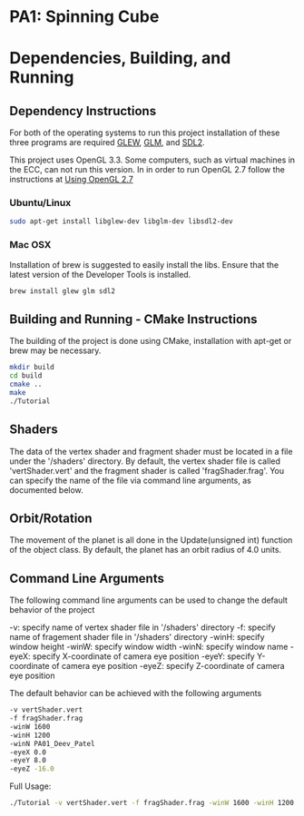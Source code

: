 # PA1: Spinning Cube

# Dependencies, Building, and Running

## Dependency Instructions
For both of the operating systems to run this project installation of these three programs are required [GLEW](http://glew.sourceforge.net/), [GLM](http://glm.g-truc.net/0.9.7/index.html), and [SDL2](https://wiki.libsdl.org/Tutorials).

This project uses OpenGL 3.3. Some computers, such as virtual machines in the ECC, can not run this version. In in order to run OpenGL 2.7 follow the instructions at [Using OpenGL 2.7](https://github.com/HPC-Vis/computer-graphics/wiki/Using-OpenGL-2.7)

### Ubuntu/Linux
```bash
sudo apt-get install libglew-dev libglm-dev libsdl2-dev
```

### Mac OSX
Installation of brew is suggested to easily install the libs. Ensure that the latest version of the Developer Tools is installed.
```bash
brew install glew glm sdl2
```

## Building and Running - CMake Instructions
The building of the project is done using CMake, installation with apt-get or brew may be necessary.

```bash
mkdir build
cd build
cmake ..
make
./Tutorial
```

## Shaders
The data of the vertex shader and fragment shader must be located in a file under the '/shaders' directory. By default, the vertex shader file is called 'vertShader.vert' and the fragment shader is called 'fragShader.frag'. You can specify the name of the file via command line arguments, as documented below.

## Orbit/Rotation
The movement of the planet is all done in the Update(unsigned int) function of the object class. By default, the planet has an orbit radius of 4.0 units.

## Command Line Arguments
The following command line arguments can be used to change the default behavior of the project

-v: specify name of vertex shader file in '/shaders' directory
-f: specify name of fragement shader file in '/shaders' directory
-winH: specify window height
-winW: specify window width
-winN: specify window name
-eyeX: specify X-coordinate of camera eye position
-eyeY: specify Y-coordinate of camera eye position
-eyeZ: specify Z-coordinate of camera eye position

The default behavior can be achieved with the following arguments
```bash
-v vertShader.vert
-f fragShader.frag
-winW 1600
-winH 1200
-winN PA01_Deev_Patel
-eyeX 0.0
-eyeY 8.0
-eyeZ -16.0 
```

Full Usage:
```bash
./Tutorial -v vertShader.vert -f fragShader.frag -winW 1600 -winH 1200 -winN PA01_Deev_Patel -eyeX 0.0 -eyeY 8.0 -eyeZ -16.0 
```
